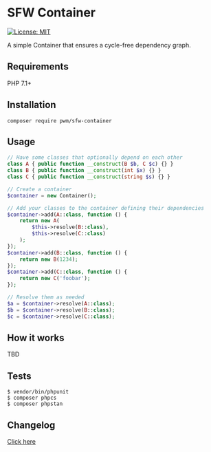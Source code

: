# SFW Container

[![License: MIT](https://img.shields.io/badge/License-MIT-yellow.svg)](https://opensource.org/licenses/MIT)

A simple Container that ensures a cycle-free dependency graph.

## Requirements

PHP 7.1+

## Installation

    composer require pwm/sfw-container

## Usage

```php
// Have some classes that optionally depend on each other
class A { public function __construct(B $b, C $c) {} }
class B { public function __construct(int $x) {} }
class C { public function __construct(string $s) {} }

// Create a container
$container = new Container();

// Add your classes to the container defining their dependencies
$container->add(A::class, function () {
    return new A(
        $this->resolve(B::class),
        $this->resolve(C::class)
    );
});
$container->add(B::class, function () {
    return new B(1234);
});
$container->add(C::class, function () {
    return new C('foobar');
});

// Resolve them as needed
$a = $container->resolve(A::class);
$b = $container->resolve(B::class);
$c = $container->resolve(C::class);
```

## How it works

TBD

## Tests

	$ vendor/bin/phpunit
	$ composer phpcs
	$ composer phpstan

## Changelog

[Click here](changelog.md)
